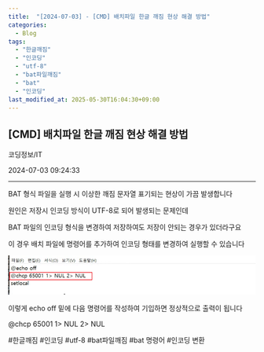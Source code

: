 ```yaml
---
title:  "[2024-07-03] - [CMD] 배치파일 한글 깨짐 현상 해결 방법"
categories:
  - Blog
tags:
  - "한글깨짐"
  - "인코딩"
  - "utf-8"
  - "bat파일깨짐"
  - "bat"
  - "인코딩"
last_modified_at: 2025-05-30T16:04:30+09:00
---
```


## [CMD] 배치파일 한글 깨짐 현상 해결 방법

코딩정보/IT

2024-07-03 09:24:33

* * *

BAT 형식 파일을 실행 시 이상한 깨짐 문자열 표기되는 현상이 가끔 발생합니다

원인은 저장시 인코딩 방식이 UTF-8로 되어 발생되는 문제인데

BAT 파일의 인코딩 형식을 변경하여 저장하여도 저장이 안되는 경우가 있더라구요

이 경우 배치 파일에 명령어를 추가하여 인코딩 형태를 변경하여 실행할 수 있습니다

![](/assets/images/cmd_배치파일_한글_깨짐_현상_해결_방법/img.png)

이렇게 echo off 밑에 다음 명령어를 작성하여 기입하면 정상적으로 출력이 됩니다

@chcp 65001 1> NUL 2> NUL

  

#한글깨짐 #인코딩 #utf-8 #bat파일깨짐 #bat 명령어 #인코딩 변환


